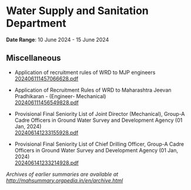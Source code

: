# Water Supply and Sanitation Department

**Date Range**: 10 June 2024 - 15 June 2024


## Miscellaneous
- Application of recruitment rules of WRD to MJP engineers\
  [202406111457066628.pdf](https://gr.maharashtra.gov.in/Site/Upload/Government%20Resolutions/English/202406111457066628.pdf)

- Application of Recruitment Rules  of WRD to Maharashtra Jeevan Pradhikaran - (Engineer- Mechanical)\
  [202406111456549828.pdf](https://gr.maharashtra.gov.in/Site/Upload/Government%20Resolutions/English/202406111456549828.pdf)

- Provisional Final Seniority List of Joint Director (Mechanical), Group-A Cadre Officers in Ground Water Survey and Development Agency (01 Jan, 2024)\
  [202406141233155928.pdf](https://gr.maharashtra.gov.in/Site/Upload/Government%20Resolutions/English/202406141233155928.pdf)

- Provisional Final Seniority List of Chief Drilling Officer, Group-A Cadre Officers in Ground Water Survey and Development Agency (01 Jan, 2024)\
  [202406141233214928.pdf](https://gr.maharashtra.gov.in/Site/Upload/Government%20Resolutions/English/202406141233214928.pdf)


*Archives of earlier summaries are available at http://mahsummary.orgpedia.in/en/archive.html*